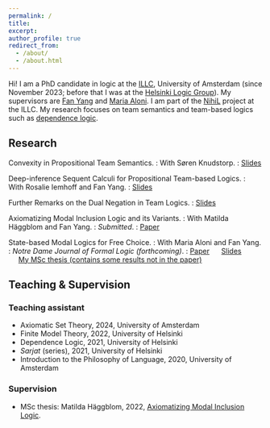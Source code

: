 ```yaml
---
permalink: /
title:
excerpt:
author_profile: true
redirect_from: 
  - /about/
  - /about.html
---
```


Hi! I am a PhD candidate in logic at the [ILLC](https://www.illc.uva.nl/), University of Amsterdam (since November 2023; before that I was at the [Helsinki Logic Group](https://wiki.helsinki.fi/xwiki/bin/view/Logic/Home/)). My supervisors are [Fan Yang](https://sites.google.com/site/fanyanghp/) and [Maria Aloni](https://www.marialoni.org/). I am part of the [NihiL](https://projects.illc.uva.nl/nihil/) project at the ILLC. My research focuses on team semantics and team-based logics such as [dependence logic](https://plato.stanford.edu/entries/logic-dependence/).

Research
------

Convexity in Propositional Team Semantics.
: With Søren Knudstorp.
: [Slides](files/Convexity.pdf)

Deep-inference Sequent Calculi for Propositional Team-based Logics.
: With Rosalie Iemhoff and Fan Yang.
: [Slides](files/Deep_inference_sequent_calculi_for_propositional_team_logics.pdf)

Further Remarks on the Dual Negation in Team Logics.
: [Slides](files/Remark_on_dual_negation.pdf)

Axiomatizing Modal Inclusion Logic and its Variants.
: With Matilda Häggblom and Fan Yang.
: *Submitted*.
: [Paper](https://arxiv.org/abs/2312.02285)

State-based Modal Logics for Free Choice.
: With Maria Aloni and Fan Yang.
: *Notre Dame Journal of Formal Logic (forthcoming)*.
: [Paper](https://arxiv.org/abs/2305.11777) &nbsp;&nbsp;&nbsp;&nbsp;&nbsp;[Slides](files/Axiomatization_of_BSML.pdf) &nbsp;&nbsp;&nbsp;&nbsp;&nbsp;[My MSc thesis (contains some results not in the paper)](https://msclogic.illc.uva.nl/theses/archive/publication/4941/The-Logic-of-Free-Choice-Axiomatizations-of-State-based-Modal-Logics)

Teaching & Supervision
------

### Teaching assistant

* Axiomatic Set Theory, 2024, University of Amsterdam
* Finite Model Theory, 2022, University of Helsinki
* Dependence Logic, 2021, University of Helsinki
* *Sarjat* (series), 2021, University of Helsinki
* Introduction to the Philosophy of Language, 2020, University of Amsterdam

### Supervision

* MSc thesis: Matilda Häggblom, 2022, [Axiomatizing Modal Inclusion Logic](https://helda.helsinki.fi/items/89688789-0073-4191-8777-98542f128949).
